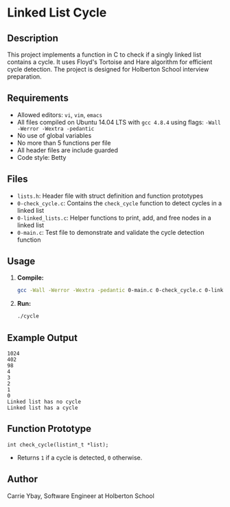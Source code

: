 # Linked List Cycle

## Description
This project implements a function in C to check if a singly linked list contains a cycle. It uses Floyd's Tortoise and Hare algorithm for efficient cycle detection. The project is designed for Holberton School interview preparation.

## Requirements
- Allowed editors: `vi`, `vim`, `emacs`
- All files compiled on Ubuntu 14.04 LTS with `gcc 4.8.4` using flags: `-Wall -Werror -Wextra -pedantic`
- No use of global variables
- No more than 5 functions per file
- All header files are include guarded
- Code style: Betty

## Files
- `lists.h`: Header file with struct definition and function prototypes
- `0-check_cycle.c`: Contains the `check_cycle` function to detect cycles in a linked list
- `0-linked_lists.c`: Helper functions to print, add, and free nodes in a linked list
- `0-main.c`: Test file to demonstrate and validate the cycle detection function

## Usage
1. **Compile:**
   ```sh
   gcc -Wall -Werror -Wextra -pedantic 0-main.c 0-check_cycle.c 0-linked_lists.c -o cycle
   ```
2. **Run:**
   ```sh
   ./cycle
   ```

## Example Output
```
1024
402
98
4
3
2
1
0
Linked list has no cycle
Linked list has a cycle
```

## Function Prototype
```
int check_cycle(listint_t *list);
```
- Returns `1` if a cycle is detected, `0` otherwise.

## Author
Carrie Ybay, Software Engineer at Holberton School 
